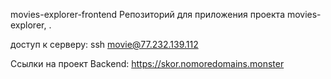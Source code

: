 movies-explorer-frontend
Репозиторий для приложения проекта movies-explorer, .

доступ к серверу: ssh movie@77.232.139.112

Ссылки на проект
Backend: https://skor.nomoredomains.monster